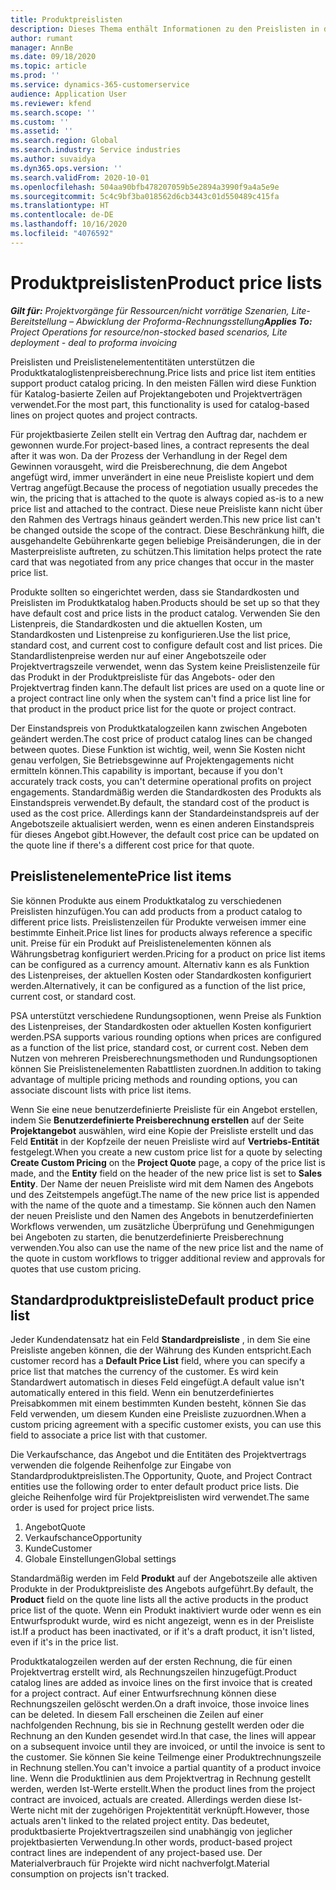 ```yaml
---
title: Produktpreislisten
description: Dieses Thema enthält Informationen zu den Preislisten in der Katalogpreisgestaltung, die für Projektangebote und Verträge verwendet werden.
author: rumant
manager: AnnBe
ms.date: 09/18/2020
ms.topic: article
ms.prod: ''
ms.service: dynamics-365-customerservice
audience: Application User
ms.reviewer: kfend
ms.search.scope: ''
ms.custom: ''
ms.assetid: ''
ms.search.region: Global
ms.search.industry: Service industries
ms.author: suvaidya
ms.dyn365.ops.version: ''
ms.search.validFrom: 2020-10-01
ms.openlocfilehash: 504aa90bfb478207059b5e2894a3990f9a4a5e9e
ms.sourcegitcommit: 5c4c9bf3ba018562d6cb3443c01d550489c415fa
ms.translationtype: HT
ms.contentlocale: de-DE
ms.lasthandoff: 10/16/2020
ms.locfileid: "4076592"
---
```

# <a name="product-price-lists"></a><span data-ttu-id="d2bf8-103">Produktpreislisten</span><span class="sxs-lookup"><span data-stu-id="d2bf8-103">Product price lists</span></span>

<span data-ttu-id="d2bf8-104">_**Gilt für:** Projektvorgänge für Ressourcen/nicht vorrätige Szenarien, Lite-Bereitstellung – Abwicklung der Proforma-Rechnungsstellung_</span><span class="sxs-lookup"><span data-stu-id="d2bf8-104">_**Applies To:** Project Operations for resource/non-stocked based scenarios, Lite deployment - deal to proforma invoicing_</span></span>

<span data-ttu-id="d2bf8-105">Preislisten und Preislistenelemententitäten unterstützen die Produktkataloglistenpreisberechnung.</span><span class="sxs-lookup"><span data-stu-id="d2bf8-105">Price lists and price list item entities support product catalog pricing.</span></span> <span data-ttu-id="d2bf8-106">In den meisten Fällen wird diese Funktion für Katalog-basierte Zeilen auf Projektangeboten und Projektverträgen verwendet.</span><span class="sxs-lookup"><span data-stu-id="d2bf8-106">For the most part, this functionality is used for catalog-based lines on project quotes and project contracts.</span></span>

<span data-ttu-id="d2bf8-107">Für projektbasierte Zeilen stellt ein Vertrag den Auftrag dar, nachdem er gewonnen wurde.</span><span class="sxs-lookup"><span data-stu-id="d2bf8-107">For project-based lines, a contract represents the deal after it was won.</span></span> <span data-ttu-id="d2bf8-108">Da der Prozess der Verhandlung in der Regel dem Gewinnen vorausgeht, wird die Preisberechnung, die dem Angebot angefügt wird, immer unverändert in eine neue Preisliste kopiert und dem Vertrag angefügt.</span><span class="sxs-lookup"><span data-stu-id="d2bf8-108">Because the process of negotiation usually precedes the win, the pricing that is attached to the quote is always copied as-is to a new price list and attached to the contract.</span></span> <span data-ttu-id="d2bf8-109">Diese neue Preisliste kann nicht über den Rahmen des Vertrags hinaus geändert werden.</span><span class="sxs-lookup"><span data-stu-id="d2bf8-109">This new price list can't be changed outside the scope of the contract.</span></span> <span data-ttu-id="d2bf8-110">Diese Beschränkung hilft, die ausgehandelte Gebührenkarte gegen beliebige Preisänderungen, die in der Masterpreisliste auftreten, zu schützen.</span><span class="sxs-lookup"><span data-stu-id="d2bf8-110">This limitation helps protect the rate card that was negotiated from any price changes that occur in the master price list.</span></span>

<span data-ttu-id="d2bf8-111">Produkte sollten so eingerichtet werden, dass sie Standardkosten und Preislisten im Produktkatalog haben.</span><span class="sxs-lookup"><span data-stu-id="d2bf8-111">Products should be set up so that they have default cost and price lists in the product catalog.</span></span> <span data-ttu-id="d2bf8-112">Verwenden Sie den Listenpreis, die Standardkosten und die aktuellen Kosten, um Standardkosten und Listenpreise zu konfigurieren.</span><span class="sxs-lookup"><span data-stu-id="d2bf8-112">Use the list price, standard cost, and current cost to configure default cost and list prices.</span></span> <span data-ttu-id="d2bf8-113">Die Standardlistenpreise werden nur auf einer Angebotszeile oder Projektvertragszeile verwendet, wenn das System keine Preislistenzeile für das Produkt in der Produktpreisliste für das Angebots- oder den Projektvertrag finden kann.</span><span class="sxs-lookup"><span data-stu-id="d2bf8-113">The default list prices are used on a quote line or a project contract line only when the system can't find a price list line for that product in the product price list for the quote or project contract.</span></span>

<span data-ttu-id="d2bf8-114">Der Einstandspreis von Produktkatalogzeilen kann zwischen Angeboten geändert werden.</span><span class="sxs-lookup"><span data-stu-id="d2bf8-114">The cost price of product catalog lines can be changed between quotes.</span></span> <span data-ttu-id="d2bf8-115">Diese Funktion ist wichtig, weil, wenn Sie Kosten nicht genau verfolgen, Sie Betriebsgewinne auf Projektengagements nicht ermitteln können.</span><span class="sxs-lookup"><span data-stu-id="d2bf8-115">This capability is important, because if you don't accurately track costs, you can't determine operational profits on project engagements.</span></span> <span data-ttu-id="d2bf8-116">Standardmäßig werden die Standardkosten des Produkts als Einstandspreis verwendet.</span><span class="sxs-lookup"><span data-stu-id="d2bf8-116">By default, the standard cost of the product is used as the cost price.</span></span> <span data-ttu-id="d2bf8-117">Allerdings kann der Standardeinstandspreis auf der Angebotszeile aktualisiert werden, wenn es einen anderen Einstandspreis für dieses Angebot gibt.</span><span class="sxs-lookup"><span data-stu-id="d2bf8-117">However, the default cost price can be updated on the quote line if there's a different cost price for that quote.</span></span>

## <a name="price-list-items"></a><span data-ttu-id="d2bf8-118">Preislistenelemente</span><span class="sxs-lookup"><span data-stu-id="d2bf8-118">Price list items</span></span>

<span data-ttu-id="d2bf8-119">Sie können Produkte aus einem Produktkatalog zu verschiedenen Preislisten hinzufügen.</span><span class="sxs-lookup"><span data-stu-id="d2bf8-119">You can add products from a product catalog to different price lists.</span></span> <span data-ttu-id="d2bf8-120">Preislistenzeilen für Produkte verweisen immer eine bestimmte Einheit.</span><span class="sxs-lookup"><span data-stu-id="d2bf8-120">Price list lines for products always reference a specific unit.</span></span> <span data-ttu-id="d2bf8-121">Preise für ein Produkt auf Preislistenelementen können als Währungsbetrag konfiguriert werden.</span><span class="sxs-lookup"><span data-stu-id="d2bf8-121">Pricing for a product on price list items can be configured as a currency amount.</span></span> <span data-ttu-id="d2bf8-122">Alternativ kann es als Funktion des Listenpreises, der aktuellen Kosten oder Standardkosten konfiguriert werden.</span><span class="sxs-lookup"><span data-stu-id="d2bf8-122">Alternatively, it can be configured as a function of the list price, current cost, or standard cost.</span></span>

<span data-ttu-id="d2bf8-123">PSA unterstützt verschiedene Rundungsoptionen, wenn Preise als Funktion des Listenpreises, der Standardkosten oder aktuellen Kosten konfiguriert werden.</span><span class="sxs-lookup"><span data-stu-id="d2bf8-123">PSA supports various rounding options when prices are configured as a function of the list price, standard cost, or current cost.</span></span> <span data-ttu-id="d2bf8-124">Neben dem Nutzen von mehreren Preisberechnungsmethoden und Rundungsoptionen können Sie Preislistenelementen Rabattlisten zuordnen.</span><span class="sxs-lookup"><span data-stu-id="d2bf8-124">In addition to taking advantage of multiple pricing methods and rounding options, you can associate discount lists with price list items.</span></span> 

<span data-ttu-id="d2bf8-125">Wenn Sie eine neue benutzerdefinierte Preisliste für ein Angebot erstellen, indem Sie **Benutzerdefinierte Preisberechnung erstellen** auf der Seite **Projektangebot** auswählen, wird eine Kopie der Preisliste erstellt und das Feld **Entität** in der Kopfzeile der neuen Preisliste wird auf **Vertriebs-Entität** festgelegt.</span><span class="sxs-lookup"><span data-stu-id="d2bf8-125">When you create a new custom price list for a quote by selecting **Create Custom Pricing** on the **Project Quote** page, a copy of the price list is made, and the **Entity** field on the header of the new price list is set to **Sales Entity**.</span></span> <span data-ttu-id="d2bf8-126">Der Name der neuen Preisliste wird mit dem Namen des Angebots und des Zeitstempels angefügt.</span><span class="sxs-lookup"><span data-stu-id="d2bf8-126">The name of the new price list is appended with the name of the quote and a timestamp.</span></span> <span data-ttu-id="d2bf8-127">Sie können auch den Namen der neuen Preisliste und den Namen des Angebots in benutzerdefinierten Workflows verwenden, um zusätzliche Überprüfung und Genehmigungen bei Angeboten zu starten, die benutzerdefinierte Preisberechnung verwenden.</span><span class="sxs-lookup"><span data-stu-id="d2bf8-127">You also can use the name of the new price list and the name of the quote in custom workflows to trigger additional review and approvals for quotes that use custom pricing.</span></span>

 
## <a name="default-product-price-list"></a><span data-ttu-id="d2bf8-128">Standardproduktpreisliste</span><span class="sxs-lookup"><span data-stu-id="d2bf8-128">Default product price list</span></span>
<span data-ttu-id="d2bf8-129">Jeder Kundendatensatz hat ein Feld **Standardpreisliste** , in dem Sie eine Preisliste angeben können, die der Währung des Kunden entspricht.</span><span class="sxs-lookup"><span data-stu-id="d2bf8-129">Each customer record has a **Default Price List** field, where you can specify a price list that matches the currency of the customer.</span></span> <span data-ttu-id="d2bf8-130">Es wird kein Standardwert automatisch in dieses Feld eingefügt.</span><span class="sxs-lookup"><span data-stu-id="d2bf8-130">A default value isn't automatically entered in this field.</span></span> <span data-ttu-id="d2bf8-131">Wenn ein benutzerdefiniertes Preisabkommen mit einem bestimmten Kunden besteht, können Sie das Feld verwenden, um diesem Kunden eine Preisliste zuzuordnen.</span><span class="sxs-lookup"><span data-stu-id="d2bf8-131">When a custom pricing agreement with a specific customer exists, you can use this field to associate a price list with that customer.</span></span>

<span data-ttu-id="d2bf8-132">Die Verkaufschance, das Angebot und die Entitäten des Projektvertrags verwenden die folgende Reihenfolge zur Eingabe von Standardproduktpreislisten.</span><span class="sxs-lookup"><span data-stu-id="d2bf8-132">The Opportunity, Quote, and Project Contract entities use the following order to enter default product price lists.</span></span> <span data-ttu-id="d2bf8-133">Die gleiche Reihenfolge wird für Projektpreislisten wird verwendet.</span><span class="sxs-lookup"><span data-stu-id="d2bf8-133">The same order is used for project price lists.</span></span>

1.  <span data-ttu-id="d2bf8-134">Angebot</span><span class="sxs-lookup"><span data-stu-id="d2bf8-134">Quote</span></span>
2.  <span data-ttu-id="d2bf8-135">Verkaufschance</span><span class="sxs-lookup"><span data-stu-id="d2bf8-135">Opportunity</span></span>
3.  <span data-ttu-id="d2bf8-136">Kunde</span><span class="sxs-lookup"><span data-stu-id="d2bf8-136">Customer</span></span>
4.  <span data-ttu-id="d2bf8-137">Globale Einstellungen</span><span class="sxs-lookup"><span data-stu-id="d2bf8-137">Global settings</span></span> 

<span data-ttu-id="d2bf8-138">Standardmäßig werden im Feld **Produkt** auf der Angebotszeile alle aktiven Produkte in der Produktpreisliste des Angebots aufgeführt.</span><span class="sxs-lookup"><span data-stu-id="d2bf8-138">By default, the **Product** field on the quote line lists all the active products in the product price list of the quote.</span></span> <span data-ttu-id="d2bf8-139">Wenn ein Produkt inaktiviert wurde oder wenn es ein Entwurfsprodukt wurde, wird es nicht angezeigt, wenn es in der Preisliste ist.</span><span class="sxs-lookup"><span data-stu-id="d2bf8-139">If a product has been inactivated, or if it's a draft product, it isn't listed, even if it's in the price list.</span></span> 

<span data-ttu-id="d2bf8-140">Produktkatalogzeilen werden auf der ersten Rechnung, die für einen Projektvertrag erstellt wird, als Rechnungszeilen hinzugefügt.</span><span class="sxs-lookup"><span data-stu-id="d2bf8-140">Product catalog lines are added as invoice lines on the first invoice that is created for a project contract.</span></span> <span data-ttu-id="d2bf8-141">Auf einer Entwurfsrechnung können diese Rechnungszeilen gelöscht werden.</span><span class="sxs-lookup"><span data-stu-id="d2bf8-141">On a draft invoice, those invoice lines can be deleted.</span></span> <span data-ttu-id="d2bf8-142">In diesem Fall erscheinen die Zeilen auf einer nachfolgenden Rechnung, bis sie in Rechnung gestellt werden oder die Rechnung an den Kunden gesendet wird.</span><span class="sxs-lookup"><span data-stu-id="d2bf8-142">In that case, the lines will appear on a subsequent invoice until they are invoiced, or until the invoice is sent to the customer.</span></span> <span data-ttu-id="d2bf8-143">Sie können Sie keine Teilmenge einer Produktrechnungszeile in Rechnung stellen.</span><span class="sxs-lookup"><span data-stu-id="d2bf8-143">You can't invoice a partial quantity of a product invoice line.</span></span> <span data-ttu-id="d2bf8-144">Wenn die Produktlinien aus dem Projektvertrag in Rechnung gestellt werden, werden Ist-Werte erstellt.</span><span class="sxs-lookup"><span data-stu-id="d2bf8-144">When the product lines from the project contract are invoiced, actuals are created.</span></span> <span data-ttu-id="d2bf8-145">Allerdings werden diese Ist-Werte nicht mit der zugehörigen Projektentität verknüpft.</span><span class="sxs-lookup"><span data-stu-id="d2bf8-145">However, those actuals aren't linked to the related project entity.</span></span> <span data-ttu-id="d2bf8-146">Das bedeutet, produktbasierte Projektvertragszeilen sind unabhängig von jeglicher projektbasierten Verwendung.</span><span class="sxs-lookup"><span data-stu-id="d2bf8-146">In other words, product-based project contract lines are independent of any project-based use.</span></span> <span data-ttu-id="d2bf8-147">Der Materialverbrauch für Projekte wird nicht nachverfolgt.</span><span class="sxs-lookup"><span data-stu-id="d2bf8-147">Material consumption on projects isn't tracked.</span></span>
